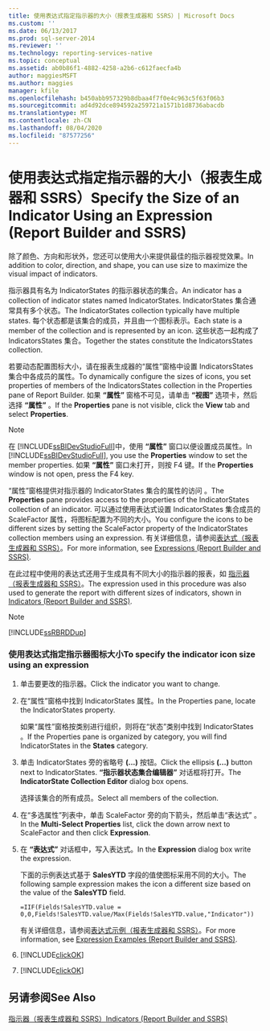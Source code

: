 ```yaml
---
title: 使用表达式指定指示器的大小（报表生成器和 SSRS）| Microsoft Docs
ms.custom: ''
ms.date: 06/13/2017
ms.prod: sql-server-2014
ms.reviewer: ''
ms.technology: reporting-services-native
ms.topic: conceptual
ms.assetid: ab0b86f1-4882-4258-a2b6-c612faecfa4b
author: maggiesMSFT
ms.author: maggies
manager: kfile
ms.openlocfilehash: b450abb957329b8dbaa4f7f0e4c963c5f63f06b3
ms.sourcegitcommit: ad4d92dce894592a259721a1571b1d8736abacdb
ms.translationtype: MT
ms.contentlocale: zh-CN
ms.lasthandoff: 08/04/2020
ms.locfileid: "87577256"
---
```

# <a name="specify-the-size-of-an-indicator-using-an-expression-report-builder-and-ssrs"></a><span data-ttu-id="d73b1-102">使用表达式指定指示器的大小（报表生成器和 SSRS）</span><span class="sxs-lookup"><span data-stu-id="d73b1-102">Specify the Size of an Indicator Using an Expression (Report Builder and SSRS)</span></span>
  <span data-ttu-id="d73b1-103">除了颜色、方向和形状外，您还可以使用大小来提供最佳的指示器视觉效果。</span><span class="sxs-lookup"><span data-stu-id="d73b1-103">In addition to color, direction, and shape, you can use size to maximize the visual impact of indicators.</span></span>  
  
 <span data-ttu-id="d73b1-104">指示器具有名为 IndicatorStates 的指示器状态的集合。</span><span class="sxs-lookup"><span data-stu-id="d73b1-104">An indicator has a collection of indicator states named IndicatorStates.</span></span> <span data-ttu-id="d73b1-105">IndicatorStates 集合通常具有多个状态。</span><span class="sxs-lookup"><span data-stu-id="d73b1-105">The IndicatorStates collection typically have multiple states.</span></span> <span data-ttu-id="d73b1-106">每个状态都是该集合的成员，并且由一个图标表示。</span><span class="sxs-lookup"><span data-stu-id="d73b1-106">Each state is a member of the collection and is represented by an icon.</span></span> <span data-ttu-id="d73b1-107">这些状态一起构成了 IndicatorsStates 集合。</span><span class="sxs-lookup"><span data-stu-id="d73b1-107">Together the states constitute the IndicatorsStates collection.</span></span>  
  
 <span data-ttu-id="d73b1-108">若要动态配置图标大小，请在报表生成器的“属性”窗格中设置 IndicatorsStates 集合中各成员的属性。</span><span class="sxs-lookup"><span data-stu-id="d73b1-108">To dynamically configure the sizes of icons, you set properties of members of the IndicatorsStates collection in the Properties pane of Report Builder.</span></span> <span data-ttu-id="d73b1-109">如果 **“属性”** 窗格不可见，请单击 **“视图”** 选项卡，然后选择 **“属性”** 。</span><span class="sxs-lookup"><span data-stu-id="d73b1-109">If the **Properties** pane is not visible, click the **View** tab and select **Properties**.</span></span>  
  
> [!NOTE]  
>  <span data-ttu-id="d73b1-110">在 [!INCLUDE[ssBIDevStudioFull](../../includes/ssbidevstudiofull-md.md)]中，使用 **“属性”** 窗口以便设置成员属性。</span><span class="sxs-lookup"><span data-stu-id="d73b1-110">In [!INCLUDE[ssBIDevStudioFull](../../includes/ssbidevstudiofull-md.md)], you use the **Properties** window to set the member properties.</span></span> <span data-ttu-id="d73b1-111">如果 **“属性”** 窗口未打开，则按 F4 键。</span><span class="sxs-lookup"><span data-stu-id="d73b1-111">If the **Properties** window is not open, press the F4 key.</span></span>  
  
 <span data-ttu-id="d73b1-112">“属性”窗格提供对指示器的 IndicatorStates 集合的属性的访问  。</span><span class="sxs-lookup"><span data-stu-id="d73b1-112">The **Properties** pane provides access to the properties of the IndicatorStates collection of an indicator.</span></span> <span data-ttu-id="d73b1-113">可以通过使用表达式设置 IndicatorStates 集合成员的 ScaleFactor 属性，将图标配置为不同的大小。</span><span class="sxs-lookup"><span data-stu-id="d73b1-113">You configure the icons to be different sizes by setting the ScaleFactor property of the IndicatorStates collection members using an expression.</span></span> <span data-ttu-id="d73b1-114">有关详细信息，请参阅[表达式（报表生成器和 SSRS）](expressions-report-builder-and-ssrs.md)。</span><span class="sxs-lookup"><span data-stu-id="d73b1-114">For more information, see [Expressions &#40;Report Builder and SSRS&#41;](expressions-report-builder-and-ssrs.md).</span></span>  
  
 <span data-ttu-id="d73b1-115">在此过程中使用的表达式还用于生成具有不同大小的指示器的报表，如 [指示器（报表生成器和 SSRS）](indicators-report-builder-and-ssrs.md)。</span><span class="sxs-lookup"><span data-stu-id="d73b1-115">The expression used in this procedure was also used to generate the report with different sizes of indicators, shown in [Indicators &#40;Report Builder and SSRS&#41;](indicators-report-builder-and-ssrs.md).</span></span>  
  
> [!NOTE]  
>  [!INCLUDE[ssRBRDDup](../../includes/ssrbrddup-md.md)]  
  
### <a name="to-specify-the-indicator-icon-size-using-an-expression"></a><span data-ttu-id="d73b1-116">使用表达式指定指示器图标大小</span><span class="sxs-lookup"><span data-stu-id="d73b1-116">To specify the indicator icon size using an expression</span></span>  
  
1.  <span data-ttu-id="d73b1-117">单击要更改的指示器。</span><span class="sxs-lookup"><span data-stu-id="d73b1-117">Click the indicator you want to change.</span></span>  
  
2.  <span data-ttu-id="d73b1-118">在“属性”窗格中找到 IndicatorStates 属性。</span><span class="sxs-lookup"><span data-stu-id="d73b1-118">In the Properties pane, locate the IndicatorStates property.</span></span>  
  
     <span data-ttu-id="d73b1-119">如果“属性”窗格按类别进行组织，则将在“状态”类别中找到 IndicatorStates  。</span><span class="sxs-lookup"><span data-stu-id="d73b1-119">If the Properties pane is organized by category, you will find IndicatorStates in the **States** category.</span></span>  
  
3.  <span data-ttu-id="d73b1-120">单击 IndicatorStates 旁的省略号 **(...)** 按钮。</span><span class="sxs-lookup"><span data-stu-id="d73b1-120">Click the ellipsis **(...)** button next to IndicatorStates.</span></span> <span data-ttu-id="d73b1-121">**“指示器状态集合编辑器”** 对话框将打开。</span><span class="sxs-lookup"><span data-stu-id="d73b1-121">The **IndicatorState Collection Editor** dialog box opens.</span></span>  
  
     <span data-ttu-id="d73b1-122">选择该集合的所有成员。</span><span class="sxs-lookup"><span data-stu-id="d73b1-122">Select all members of the collection.</span></span>  
  
4.  <span data-ttu-id="d73b1-123">在“多选属性”列表中，单击 ScaleFactor 旁的向下箭头，然后单击“表达式”   。</span><span class="sxs-lookup"><span data-stu-id="d73b1-123">In the **Multi-Select Properties** list, click the down arrow next to ScaleFactor and then click **Expression**.</span></span>  
  
5.  <span data-ttu-id="d73b1-124">在 **“表达式”** 对话框中，写入表达式。</span><span class="sxs-lookup"><span data-stu-id="d73b1-124">In the **Expression** dialog box write the expression.</span></span>  
  
     <span data-ttu-id="d73b1-125">下面的示例表达式基于 **SalesYTD** 字段的值使图标采用不同的大小。</span><span class="sxs-lookup"><span data-stu-id="d73b1-125">The following sample expression makes the icon a different size based on the value of the **SalesYTD** field.</span></span>  
  
     `=IIF(Fields!SalesYTD.value = 0,0,Fields!SalesYTD.value/Max(Fields!SalesYTD.value,"Indicator"))`  
  
     <span data-ttu-id="d73b1-126">有关详细信息，请参阅[表达式示例（报表生成器和 SSRS）](expression-examples-report-builder-and-ssrs.md)。</span><span class="sxs-lookup"><span data-stu-id="d73b1-126">For more information, see [Expression Examples &#40;Report Builder and SSRS&#41;](expression-examples-report-builder-and-ssrs.md).</span></span>  
  
6.  [!INCLUDE[clickOK](../../includes/clickok-md.md)]  
  
7.  [!INCLUDE[clickOK](../../includes/clickok-md.md)]  
  
## <a name="see-also"></a><span data-ttu-id="d73b1-127">另请参阅</span><span class="sxs-lookup"><span data-stu-id="d73b1-127">See Also</span></span>  
 [<span data-ttu-id="d73b1-128">指示器（报表生成器和 SSRS）</span><span class="sxs-lookup"><span data-stu-id="d73b1-128">Indicators &#40;Report Builder and SSRS&#41;</span></span>](indicators-report-builder-and-ssrs.md)  
  
  
